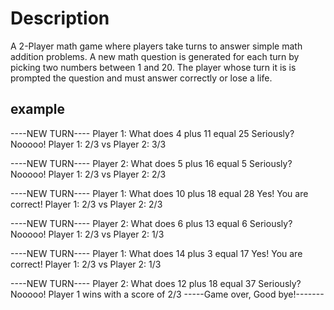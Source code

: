 # Description
A 2-Player math game where players take turns to answer simple math addition problems. A new math question is generated for each turn by picking two numbers between 1 and 20. The player whose turn it is is prompted the question and must answer correctly or lose a life.

## example


 ----NEW TURN---- 
Player 1: What does 4 plus 11 equal
25
Seriously? Nooooo!
Player 1: 2/3 vs Player 2: 3/3

 ----NEW TURN---- 
Player 2: What does 5 plus 16 equal
5
Seriously? Nooooo!
Player 1: 2/3 vs Player 2: 2/3

 ----NEW TURN---- 
Player 1: What does 10 plus 18 equal
28
Yes! You are correct!
Player 1: 2/3 vs Player 2: 2/3

 ----NEW TURN---- 
Player 2: What does 6 plus 13 equal
6
Seriously? Nooooo!
Player 1: 2/3 vs Player 2: 1/3

 ----NEW TURN---- 
Player 1: What does 14 plus 3 equal
17
Yes! You are correct!
Player 1: 2/3 vs Player 2: 1/3

 ----NEW TURN---- 
Player 2: What does 12 plus 18 equal
37
Seriously? Nooooo!
Player 1 wins with a score of 2/3
-----Game over, Good bye!-------